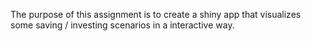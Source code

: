 The purpose of this assignment is to create a shiny app that visualizes some saving / investing scenarios in a interactive way.